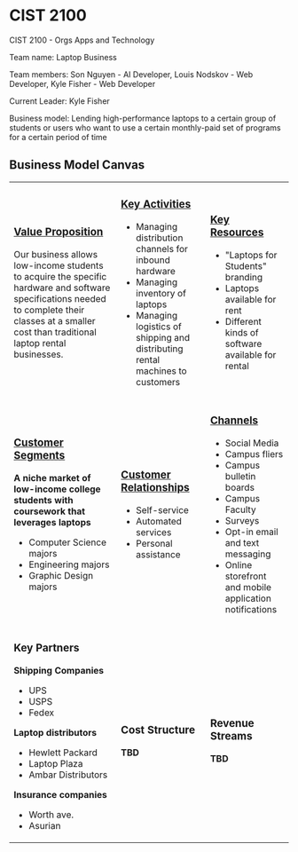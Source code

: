 # CIST 2100
CIST 2100 - Orgs Apps and Technology

Team name: Laptop Business

Team members: Son Nguyen - AI Developer, Louis Nodskov - Web Developer, Kyle Fisher - Web Developer

Current Leader: Kyle Fisher

Business model: Lending high-performance laptops to a certain group of students or users who want to use a certain monthly-paid set of programs for a certain period of time

## Business Model Canvas
<table>
  <tr>
    <td>
      <h3><a href="https://github.com/KylePFisher/CIST2100/blob/master/T1/marketFeasability.md#value-proposition-ideas">Value Proposition</a></h3>
      <p>Our business allows low-income students to acquire the specific hardware and software specifications needed to complete their classes at a smaller cost than traditional laptop rental businesses.</p>
    </td>
    <td>
      <h3><a href="https://github.com/KylePFisher/CIST2100/blob/master/T3/keyResources.md#key-activities">Key Activities</a></h3>
      <ul>
        <li>Managing distribution channels for inbound hardware</li>
        <li>Managing inventory of laptops</li>
        <li>Managing logistics of shipping and distributing rental machines to customers</li>
      </ul>
    </td>
    <td>
      <h3><a href="https://github.com/KylePFisher/CIST2100/blob/master/T3/keyResources.md#key-resources">Key Resources</a></h3>
      <ul>
        <li>"Laptops for Students" branding</li>
        <li>Laptops available for rent</li>
        <li>Different kinds of software available for rental</li>
      </ul>
    </td>
  </tr>
  <tr>
    <td>
      <h3><a href="https://github.com/KylePFisher/CIST2100/blob/master/T1/marketFeasability.md#customer-segment-ideas">Customer Segments</a></h3>
      <b>A niche market of low-income college students with coursework that leverages laptops</b>
      <ul>
        <li>Computer Science majors</li>
        <li>Engineering majors</li>
        <li>Graphic Design majors</li>
      </ul>
    </td>
    <td>
      <h3><a href="https://github.com/KylePFisher/CIST2100/blob/reformatting/T2/channels.md#customer-relationships">Customer Relationships</a></h3>
      <ul>
        <li>Self-service</li>
        <li>Automated services</li>
        <li>Personal assistance</li>
      </ul>
    </td>
    <td>
      <h3><a href="https://github.com/KylePFisher/CIST2100/blob/reformatting/T2/channels.md#summary-of-channels">Channels</a></h3>
      <ul>
        <li>Social Media</li>
		<li>Campus fliers</li>
		<li>Campus bulletin boards</li>
		<li>Campus Faculty</li>
		<li>Surveys</li>
        <li>Opt-in email and text messaging</li>
        <li>Online storefront and mobile application notifications</li>
      </ul>
    </td>
  </tr>
  <tr>
    <td>
      <h3>Key Partners</h3>
      <b>Shipping Companies</b>
      <ul>
        <li>UPS</li>
        <li>USPS</li>
        <li>Fedex</li>
      </ul>
      <b>Laptop distributors</b>
      <ul>
        <li>Hewlett Packard</li>
        <li>Laptop Plaza</li>
        <li>Ambar Distributors</li>
      </ul>
      <b>Insurance companies</b>
      <ul>
        <li>Worth ave.</li>
        <li>Asurian</li>
      </ul>
    </td>
    <td>
      <h3>Cost Structure</h3>
      <b>TBD</b>
    </td>
    <td>
      <h3>Revenue Streams</h3>
      <b>TBD</b>
    </td>
  </tr>
</table>

